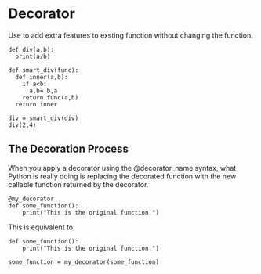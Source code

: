 # Decorator
Use to add extra features to exsting function without changing the function.
```
def div(a,b):
  print(a/b)

def smart_div(func):
  def inner(a,b):
    if a<b:
      a,b= b,a
    return func(a,b)
  return inner

div = smart_div(div)
div(2,4)
```
## The Decoration Process
When you apply a decorator using the @decorator_name syntax, what Python is really doing is replacing the decorated function with the new callable function returned by the decorator.
```
@my_decorator
def some_function():
    print("This is the original function.")
```
This is equivalent to:
```
def some_function():
    print("This is the original function.")

some_function = my_decorator(some_function)
```

